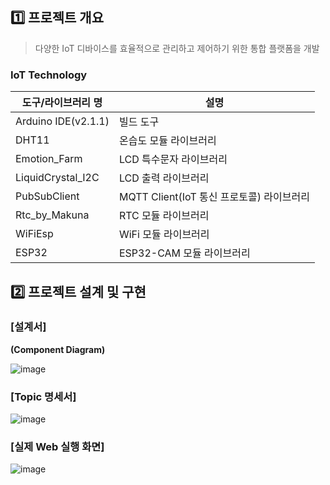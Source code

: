 ## 1️⃣ 프로젝트 개요

> 다양한 IoT 디바이스를 효율적으로 관리하고 제어하기 위한 통합 플랫폼을 개발
> 

### IoT Technology

| 도구/라이브러리 명 | 설명 |
| --- | --- |
| Arduino IDE(v2.1.1) | 빌드 도구 |
| DHT11 | 온습도 모듈 라이브러리 |
| Emotion_Farm | LCD 특수문자 라이브러리 |
| LiquidCrystal_I2C | LCD 출력 라이브러리 |
| PubSubClient | MQTT Client(IoT 통신 프로토콜) 라이브러리 |
| Rtc_by_Makuna | RTC 모듈 라이브러리 |
| WiFiEsp | WiFi 모듈 라이브러리 |
| ESP32 | ESP32-CAM 모듈 라이브러리 |


## 2️⃣ 프로젝트 설계 및 구현


### [설계서]


**(Component Diagram)**


![image](https://github.com/etri-baby/Back/assets/66067273/773c7046-288c-45e4-83f8-4057aca3fd3f)




### [Topic 명세서]

![image](https://github.com/etri-baby/Back/assets/66067273/1937a031-bf3d-4636-b22a-2f7734e4c1ae)



### [실제 Web 실행 화면]

![image](https://github.com/etri-baby/Back/assets/66067273/a7cfdcde-e610-4663-a97e-2ee63554d079)
